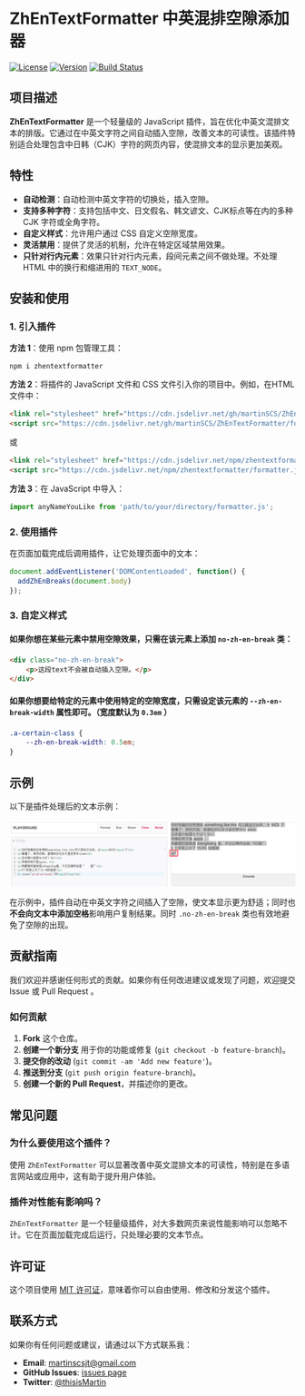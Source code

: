 # ZhEnTextFormatter 中英混排空隙添加器

[![License](https://img.shields.io/badge/license-MIT-blue.svg)](LICENSE)
[![Version](https://img.shields.io/badge/version-1.0.6-brightgreen.svg)](https://github.com/martinSCS/ZhEnTextFormatter/releases)
[![Build Status](https://img.shields.io/badge/build-passing-brightgreen.svg)](https://github.com/martinSCS/ZhEnTextFormatter/actions)

## 项目描述

**ZhEnTextFormatter** 是一个轻量级的 JavaScript 插件，旨在优化中英文混排文本的排版。它通过在中英文字符之间自动插入空隙，改善文本的可读性。该插件特别适合处理包含中日韩（CJK）字符的网页内容，使混排文本的显示更加美观。

## 特性

- **自动检测**：自动检测中英文字符的切换处，插入空隙。
- **支持多种字符**：支持包括中文、日文假名、韩文谚文、CJK标点等在内的多种 CJK 字符或全角字符。
- **自定义样式**：允许用户通过 CSS 自定义空隙宽度。
- **灵活禁用**：提供了灵活的机制，允许在特定区域禁用效果。
- **只针对行内元素**：效果只针对行内元素，段间元素之间不做处理。不处理 HTML 中的换行和缩进用的 `TEXT_NODE`。

## 安装和使用

### 1. 引入插件

**方法 1**：使用 npm 包管理工具：

```shell
npm i zhentextformatter
```

**方法 2**：将插件的 JavaScript 文件和 CSS 文件引入你的项目中。例如，在HTML文件中：

```html
<link rel="stylesheet" href="https://cdn.jsdelivr.net/gh/martinSCS/ZhEnTextFormatter/break.css">
<script src="https://cdn.jsdelivr.net/gh/martinSCS/ZhEnTextFormatter/formatter.js"></script>
```

或

```html
<link rel="stylesheet" href="https://cdn.jsdelivr.net/npm/zhentextformatter/break.css">
<script src="https://cdn.jsdelivr.net/npm/zhentextformatter/formatter.js"></script>
```

**方法 3**：在 JavaScript 中导入：

```javascript
import anyNameYouLike from 'path/to/your/directory/formatter.js';
```

### 2. 使用插件

在页面加载完成后调用插件，让它处理页面中的文本：

```javascript
document.addEventListener('DOMContentLoaded', function() {
  addZhEnBreaks(document.body)
});
```

### 3. 自定义样式

#### 如果你想在某些元素中禁用空隙效果，只需在该元素上添加 `no-zh-en-break` 类：

```html
<div class="no-zh-en-break">
    <p>这段text不会被自动插入空隙。</p>
</div>
```

#### 如果你想要给特定的元素中使用特定的空隙宽度，只需设定该元素的 `--zh-en-break-width` 属性即可。**（宽度默认为 `0.3em` ）**

```css
.a-certain-class {
    --zh-en-break-width: 0.5em;
}
```

## 示例

以下是插件处理后的文本示例：

![示例截图](img/shot.png)

在示例中，插件自动在中英文字符之间插入了空隙，使文本显示更为舒适；同时也**不会向文本中添加空格**影响用户复制结果。同时 `.no-zh-en-break` 类也有效地避免了空隙的出现。

## 贡献指南

我们欢迎并感谢任何形式的贡献。如果你有任何改进建议或发现了问题，欢迎提交 Issue 或 Pull Request 。

### 如何贡献

1. **Fork** 这个仓库。
2. **创建一个新分支** 用于你的功能或修复 (`git checkout -b feature-branch`)。
3. **提交你的改动** (`git commit -am 'Add new feature'`)。
4. **推送到分支** (`git push origin feature-branch`)。
5. **创建一个新的 Pull Request**，并描述你的更改。

## 常见问题

### 为什么要使用这个插件？
使用 `ZhEnTextFormatter` 可以显著改善中英文混排文本的可读性，特别是在多语言网站或应用中，这有助于提升用户体验。

### 插件对性能有影响吗？
`ZhEnTextFormatter` 是一个轻量级插件，对大多数网页来说性能影响可以忽略不计。它在页面加载完成后运行，只处理必要的文本节点。

## 许可证

这个项目使用 [MIT 许可证](LICENSE)，意味着你可以自由使用、修改和分发这个插件。

## 联系方式

如果你有任何问题或建议，请通过以下方式联系我：

- **Email**: martinscsjt@gmail.com
- **GitHub Issues**: [issues page](https://github.com/martinSCS/ZhEnTextFormatter/issues)
- **Twitter**: [@thisisMartin](https://twitter.com/thisisMartin)

